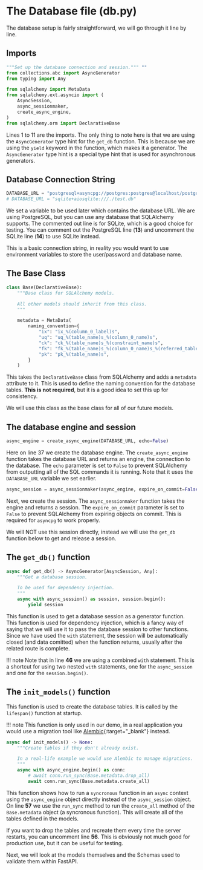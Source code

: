 # The Database file (db.py)

The database setup is fairly straightforward, we will go through it line by
line.

## Imports

```python linenums="1"
"""Set up the database connection and session.""" ""
from collections.abc import AsyncGenerator
from typing import Any

from sqlalchemy import MetaData
from sqlalchemy.ext.asyncio import (
    AsyncSession,
    async_sessionmaker,
    create_async_engine,
)
from sqlalchemy.orm import DeclarativeBase
```

Lines 1 to 11 are the imports. The only thing to note here is that we are using
the `AsyncGenerator` type hint for the `get_db` function. This is because we are
using the `yield` keyword in the function, which makes it a generator. The
`AsyncGenerator` type hint is a special type hint that is used for asynchronous
generators.

## Database Connection String

```python linenums="13"
DATABASE_URL = "postgresql+asyncpg://postgres:postgres@localhost/postgres"
# DATABASE_URL = "sqlite+aiosqlite:///./test.db"
```

We set a variable to be used later which contains the database URL. We are using
PostgreSQL, but you can use any database that SQLAlchemy supports. The commented
out line is for SQLite, which is a good choice for testing. You can comment out
the PostgreSQL line (**13**) and uncomment the SQLite line (**14**) to use
SQLite instead.

This is a basic connection string, in reality you would want to use environment
variables to store the user/password and database name.

## The Base Class

```python linenums="20"
class Base(DeclarativeBase):
    """Base class for SQLAlchemy models.

    All other models should inherit from this class.
    """

    metadata = MetaData(
        naming_convention={
            "ix": "ix_%(column_0_label)s",
            "uq": "uq_%(table_name)s_%(column_0_name)s",
            "ck": "ck_%(table_name)s_%(constraint_name)s",
            "fk": "fk_%(table_name)s_%(column_0_name)s_%(referred_table_name)s",
            "pk": "pk_%(table_name)s",
        }
    )
```

This takes the `DeclarativeBase` class from SQLAlchemy and adds a `metadata`
attribute to it. This is used to define the naming convention for the database
tables. **This is not required**, but it is a good idea to set this up for
consistency.

We will use this class as the base class for all of our future models.

## The database engine and session

```python linenums="37"
async_engine = create_async_engine(DATABASE_URL, echo=False)
```

Here on line 37 we create the database engine. The `create_async_engine`
function takes the database URL and returns an engine, the connection to the
database. The `echo` parameter is set to `False` to prevent SQLAlchemy from
outputting all of the SQL commands it is running. Note that it uses the
`DATABASE_URL` variable we set earlier.

```python linenums="38"
async_session = async_sessionmaker(async_engine, expire_on_commit=False)
```

Next, we create the session. The `async_sessionmaker` function takes the engine
and returns a session. The `expire_on_commit` parameter is set to `False` to
prevent SQLAlchemy from expiring objects on commit. This is required for
`asyncpg` to work properly.

We will NOT use this session directly, instead we will use the `get_db` function
below to get and release a session.

## The `get_db()` function

```python linenums="41"
async def get_db() -> AsyncGenerator[AsyncSession, Any]:
    """Get a database session.

    To be used for dependency injection.
    """
    async with async_session() as session, session.begin():
        yield session
```

This function is used to get a database session as a generator function. This
function is used for dependency injection, which is a fancy way of saying that
we will use it to pass the database session to other functions. Since we have
used the `with` statement, the session will be automatically closed (and data
comitted) when the function returns, usually after the related route is
complete.

!!! note
    Note that in line **46** we are using a combined `with` statement. This
    is a shortcut for using two nested `with` statements, one for the
    `async_session` and one for the `session.begin()`.

## The `init_models()` function

This function is used to create the database tables. It is called by the
`lifespan()` function at startup.

!!! note
    This function is only used in our demo, in a real application you would
    use a migration tool like
    [Alembic](https://alembic.sqlalchemy.org/en/latest/){:target="_blank"}
    instead.

```python linenums="50"
async def init_models() -> None:
    """Create tables if they don't already exist.

    In a real-life example we would use Alembic to manage migrations.
    """
    async with async_engine.begin() as conn:
        # await conn.run_sync(Base.metadata.drop_all)
        await conn.run_sync(Base.metadata.create_all)
```

This function shows how to run a `syncronous` function in an `async` context
using the `async_engine` object directly instead of the `async_session` object.
On line **57** we use the `run_sync` method to run the `create_all` method of
the `Base.metadata` object (a syncronous function). This will create all of the
tables defined in the models.

If you want to drop the tables and recreate them every time the server restarts,
you can uncomment line **56**. This is obviously not much good for production
use, but it can be useful for testing.

Next, we will look at the models themselves and the Schemas used to validate
them within FastAPI.
